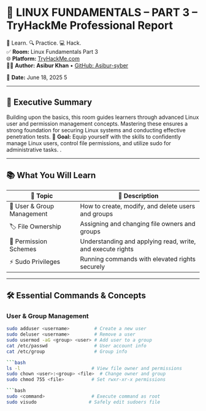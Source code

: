 # 🐧 LINUX FUNDAMENTALS – PART 3 – TryHackMe Professional Report

🧠 Learn. 🔍 Practice. 💻 Hack.  
✅ **Room:** Linux Fundamentals Part 3  
🌐 **Platform:** [TryHackMe.com](https://tryhackme.com/)  
👨‍💻 **Author:** **Asibur Khan** • [GitHub: Asibur-syber](https://github.com/Asibur-syber)  
  
📅 **Date:** June 18, 2025
5

---

## 🌟 Executive Summary

Building upon the basics, this room guides learners through advanced Linux user and permission management concepts. Mastering these ensures a strong foundation for securing Linux systems and conducting effective penetration tests.
🎯 **Goal:** Equip yourself with the skills to confidently manage Linux users, control file permissions, and utilize sudo for administrative tasks.
.

---

## 📚 What You Will Learn

| 🔹 Topic                  | 🔎 Description                                                |
|--------------------------|--------------------------------------------------------------|
| 👤 User & Group Management | How to create, modify, and delete users and groups           |
| 🏷️ File Ownership          | Assigning and changing file owners and groups                |
| 🔐 Permission Schemes      | Understanding and applying read, write, and execute rights  |
| ⚡ Sudo Privileges         | Running commands with elevated rights securely               |

---

## 🛠️ Essential Commands & Concepts

### User & Group Management

```bash
sudo adduser <username>         # Create a new user
sudo deluser <username>         # Remove a user
sudo usermod -aG <group> <user> # Add user to a group
cat /etc/passwd                 # User account info
cat /etc/group                  # Group info

```bash
ls -l                          # View file owner and permissions
sudo chown <user>:<group> <file>  # Change owner and group
sudo chmod 755 <file>          # Set rwxr-xr-x permissions

```bash
sudo <command>                 # Execute command as root
sudo visudo                   # Safely edit sudoers file
